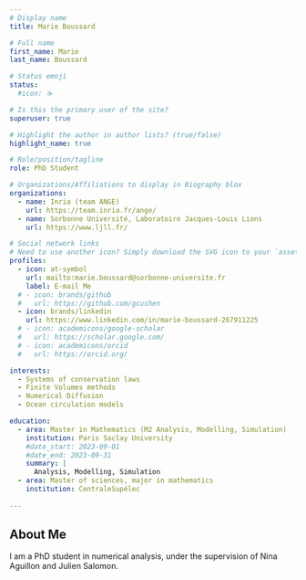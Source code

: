 ```yaml
---
# Display name
title: Marie Boussard

# Full name 
first_name: Marie
last_name: Boussard

# Status emoji
status:
  #icon: ☕️

# Is this the primary user of the site?
superuser: true

# Highlight the author in author lists? (true/false)
highlight_name: true

# Role/position/tagline
role: PhD Student

# Organizations/Affiliations to display in Biography blox
organizations:
  - name: Inria (team ANGE)
    url: https://team.inria.fr/ange/
  - name: Sorbonne Université, Laboratoire Jacques-Louis Lions
    url: https://www.ljll.fr/

# Social network links
# Need to use another icon? Simply download the SVG icon to your `assets/media/icons/` folder.
profiles:
  - icon: at-symbol
    url: mailto:marie.boussard@sorbonne-universite.fr
    label: E-mail Me
  # - icon: brands/github
  #   url: https://github.com/gcushen
  - icon: brands/linkedin
    url: https://www.linkedin.com/in/marie-boussard-267911225
  # - icon: academicons/google-scholar
  #   url: https://scholar.google.com/
  # - icon: academicons/orcid
  #   url: https://orcid.org/

interests:
  - Systems of conservation laws
  - Finite Volumes methods
  - Numerical Diffusion
  - Ocean circulation models

education:
  - area: Master in Mathematics (M2 Analysis, Modelling, Simulation)
    institution: Paris Saclay University
    #date_start: 2023-09-01
    #date_end: 2023-09-31
    summary: |
      Analysis, Modelling, Simulation
  - area: Master of sciences, major in mathematics
    institution: CentraleSupélec
      
---
```


## About Me

I am a PhD student in numerical analysis, under the supervision of Nina Aguillon and Julien Salomon.
